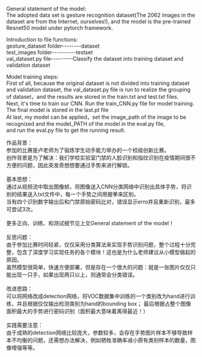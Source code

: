 
General statement of the model:<br>
The adopted data set is gesture recognition dataset(The 2062 images in the dataset are from the Internet, ourselves!), and the model is the pre-trained Resnet50 model under pytorch framework.<br>

Introduction to file functions:<br>
gesture_dataset folder--------dataset<br>
test_images folder----------testset<br>
val_dataset.py file---------Classify the dataset into training dataset and validation dataset<br>


Model training steps:<br>
  First of all, because the original dataset is not divided into training dataset and validation dataset,
the val_dataset.py file is run to realize the grouping of dataset，and the results are stored in the train.txt and test.txt files.<br>
  Next, it's time to train our CNN. Run the train_CNN.py file for model training. The final model is stored in the last.pt file<br>
  At last, my model can be applied，set the image_path of the image to be recognized and the model_PATH of the model in the eval.py file,<br>
and run the eval.py file to get the running result.<br>


作品背景：<br>
参加的比赛是卢老师为了锻炼学生动手能力举办的一个校级创新比赛。<br>
创作背景是为了解决：我们学校实验室门禁的人脸识别和指纹识别在疫情期间很不方便的问题，因此突发奇想想要通过手势来进行解锁。<br>
<br>
基本思想：<br>
通过从视频流中取出图像帧，将图像送入CNN分类网络中识别出具体手势，将识别的结果送入txt文件中，每一个手势之间用握拳来区别。<br>
当有四个识别数字输出后和门禁原始密码比对，错误显示erro并且重新识别，最多可尝试3次。<br>
<br>
更多正向、训练、和测试细节见上文General statement of the model！<br>
<br>
反思问题：<br>
由于参加比赛时间较紧，仅仅采用分类算法来实现手势识别问题，整个过程十分完整，包含了深度学习实现任务的各个模块！这也是为什么老师建议从小模型做起的原因。
<br>虽然模型很简单，快速方便部署，但是存在一个很大的问题：就是一张图片仅仅只能出现一只手，如果出现两只以上，则通常会分类错误。
<br><br>
改进思路：<br>
可以将网络改成detection网络，将VOC数据集中训练的一个类别改为hand进行训练，并且根据仅仅输出检测类别为hand的bounding box；
最后根据占整个图像面积最大的手势进行密码识别（面积最大意味着离得最近！）<br>
<br>
实践需要注意：<br>
由于成熟的detection网络比较庞大，参数较多，会存在手势图片样本不够导致样本不均衡的问题，还需想办法解决，例如牺牲准确率减小原有类别样本的数量，图像增强等等。
